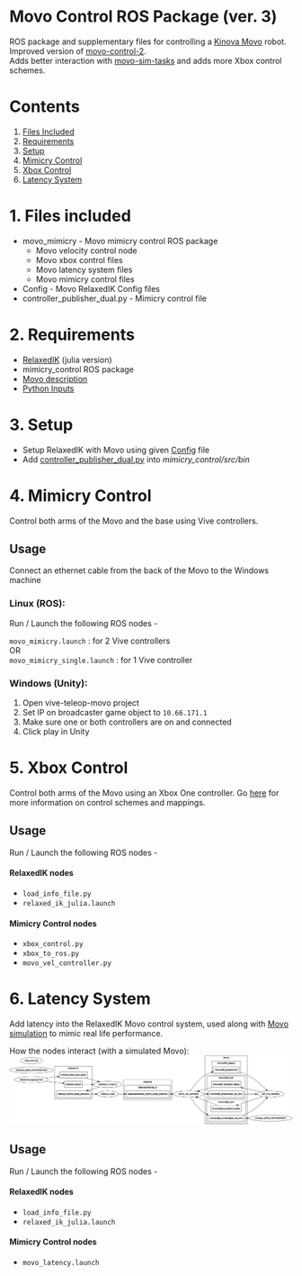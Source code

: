 # Movo Control ROS Package (ver. 3)

ROS package and supplementary files for controlling a [Kinova Movo](https://www.kinovarobotics.com/sites/default/files/OP-03_2019-05_R01.pdf) robot.  
Improved version of [movo-control-2](https://github.com/joshuawisc/movo-control-2).  
Adds better interaction with [movo-sim-tasks](https://github.com/joshuawisc/movo-sim-tasks) and adds more Xbox control schemes.

# Contents
1. [Files Included](#1-files-included)
2. [Requirements](#2-requirements)
3. [Setup](#3-setup)
4. [Mimicry Control](#4-mimicry-control)
5. [Xbox Control](#5-xbox-control)
6. [Latency System](#6-latency-system)

# 1. Files included

* movo_mimicry - Movo mimicry control ROS package
    * Movo velocity control node
    * Movo xbox control files
    * Movo latency system files
    * Movo mimicry control files
* Config - Movo RelaxedIK Config files
* controller_publisher_dual.py - Mimicry control file

# 2. Requirements
* [RelaxedIK](https://github.com/uwgraphics/relaxed_ik) (julia version)
* mimicry_control ROS package
* [Movo description](https://github.com/Kinovarobotics/kinova-movo/tree/master/movo_common/movo_description)
* [Python Inputs](https://pypi.org/project/inputs/)

# 3. Setup
* Setup RelaxedIK with Movo using given [Config](./Config) file
* Add [controller_publisher_dual.py](./controller_publisher_dual.py) into *mimicry_control/src/bin*

# 4. Mimicry Control

Control both arms of the Movo and the base using Vive controllers.

## Usage

Connect an ethernet cable from the back of the
Movo to the Windows machine

### Linux (ROS):

Run / Launch the following ROS nodes -

`movo_mimicry.launch` : for 2 Vive controllers  
OR  
`movo_mimicry_single.launch` : for 1 Vive controller


### Windows (Unity):
1. Open vive-teleop-movo project
2. Set IP on broadcaster game object to `10.66.171.1`
3. Make sure one or both controllers are on and connected
4. Click play in Unity

# 5. Xbox Control

Control both arms of the Movo using an Xbox One controller. Go [here](https://github.com/joshuawisc/movo-control-3/tree/master/movo_mimicry) for more information on control schemes and mappings.

## Usage

Run / Launch the following ROS nodes -

#### RelaxedIK nodes
* `load_info_file.py`
* `relaxed_ik_julia.launch`

#### Mimicry Control nodes
* `xbox_control.py`
* `xbox_to_ros.py`
* `movo_vel_controller.py`

# 6. Latency System

Add latency into the RelaxedIK Movo control system, used along with
[Movo simulation](https://github.com/joshuawisc/movo-sim-scene)
to mimic real life performance.

How the nodes interact (with a simulated Movo):
![Rosgraph](./images/rosgraph.png)


## Usage

Run / Launch the following ROS nodes -

#### RelaxedIK nodes
* `load_info_file.py`
* `relaxed_ik_julia.launch`

#### Mimicry Control nodes
* `movo_latency.launch`
